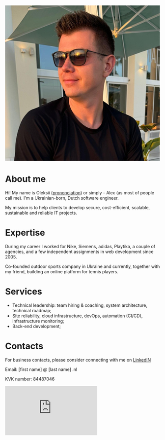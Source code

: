 ![photo!](./profile_photo.jpg "Photo")

# About me
Hi! My name is Oleksii ([prononciation](./oleksii.m4a)) or simply - Alex (as most of people call me). I'm a Ukrainian-born, Dutch software engineer.

My mission is to help clients to develop secure, cost-efficient, scalable, sustainable and reliable IT projects.

# Expertise
During my career I worked for Nike, Siemens, adidas, Playtika, a couple of agencies, and a few independent assignments in web development since 2005.

Co-founded outdoor sports company in Ukraine and currently, together with my friend, building an online platform for tennis players.

# Services
- Technical leadership: team hiring & coaching, system architecture, technical roadmap;
- Site reliability, cloud infrastructure, devOps, automation (CI/CD), infrastructure monitoring;
- Back-end development;

# Contacts
For business contacts, please consider connecting with me on [LinkedIN](https://www.linkedin.com/in/onekgasov/)

Email: [first name] @ [last name] .nl

KVK number: 84487046
<iframe height='160' width='300' frameborder='0' allowtransparency='true' scrolling='no' src='https://www.strava.com/athletes/20846910/activity-summary/47aee6086f1bd5e3ef2046f5a0406d49719dcbc8'></iframe>
